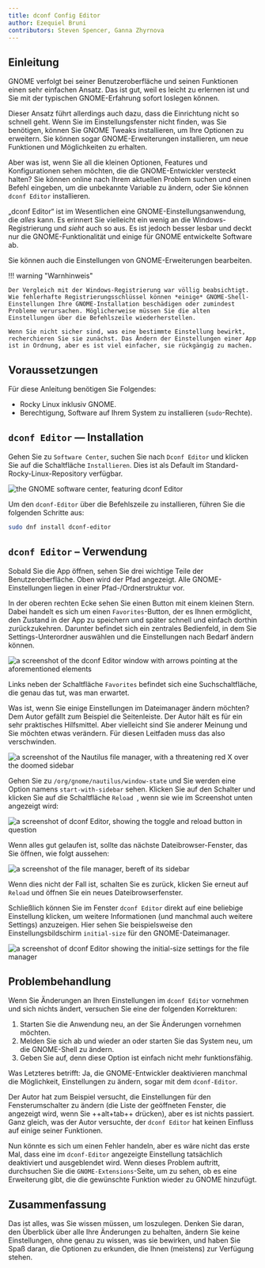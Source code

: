 ```yaml
---
title: dconf Config Editor
author: Ezequiel Bruni
contributors: Steven Spencer, Ganna Zhyrnova
---
```


## Einleitung

GNOME verfolgt bei seiner Benutzeroberfläche und seinen Funktionen einen sehr einfachen Ansatz. Das ist gut, weil es leicht zu erlernen ist und Sie mit der typischen GNOME-Erfahrung sofort loslegen können.

Dieser Ansatz führt allerdings auch dazu, dass die Einrichtung nicht so schnell geht. Wenn Sie im Einstellungsfenster nicht finden, was Sie benötigen, können Sie GNOME Tweaks installieren, um Ihre Optionen zu erweitern. Sie können sogar GNOME-Erweiterungen installieren, um neue Funktionen und Möglichkeiten zu erhalten.

Aber was ist, wenn Sie all die kleinen Optionen, Features und Konfigurationen sehen möchten, die die GNOME-Entwickler versteckt halten? Sie können online nach Ihrem aktuellen Problem suchen und einen Befehl eingeben, um die unbekannte Variable zu ändern, oder Sie können `dconf Editor` installieren.

„dconf Editor“ ist im Wesentlichen eine GNOME-Einstellungsanwendung, die _alles_ kann. Es erinnert Sie vielleicht ein wenig an die Windows-Registrierung und _sieht_ auch so aus. Es ist jedoch besser lesbar und deckt nur die GNOME-Funktionalität und einige für GNOME entwickelte Software ab.

Sie können auch die Einstellungen von GNOME-Erweiterungen bearbeiten.

!!! warning "Warnhinweis"

```
Der Vergleich mit der Windows-Registrierung war völlig beabsichtigt. Wie fehlerhafte Registrierungsschlüssel können *einige* GNOME-Shell-Einstellungen Ihre GNOME-Installation beschädigen oder zumindest Probleme verursachen. Möglicherweise müssen Sie die alten Einstellungen über die Befehlszeile wiederherstellen.

Wenn Sie nicht sicher sind, was eine bestimmte Einstellung bewirkt, recherchieren Sie sie zunächst. Das Ändern der Einstellungen einer App ist in Ordnung, aber es ist viel einfacher, sie rückgängig zu machen.
```

## Voraussetzungen

Für diese Anleitung benötigen Sie Folgendes:

- Rocky Linux inklusiv GNOME.
- Berechtigung, Software auf Ihrem System zu installieren (`sudo`-Rechte).

## `dconf Editor` — Installation

Gehen Sie zu `Software Center`, suchen Sie nach `Dconf Editor` und klicken Sie auf die Schaltfläche `Installieren`. Dies ist als Default im Standard-Rocky-Linux-Repository verfügbar.

![the GNOME software center, featuring dconf Editor](images/dconf-01.png)

Um den `dconf-Editor` über die Befehlszeile zu installieren, führen Sie die folgenden Schritte aus:

```bash
sudo dnf install dconf-editor
```

## `dconf Editor` – Verwendung

Sobald Sie die App öffnen, sehen Sie drei wichtige Teile der Benutzeroberfläche. Oben wird der Pfad angezeigt. Alle GNOME-Einstellungen liegen in einer Pfad-/Ordnerstruktur vor.

In der oberen rechten Ecke sehen Sie einen Button mit einem kleinen Stern. Dabei handelt es sich um einen `Favorites`-Button, der es Ihnen ermöglicht, den Zustand in der App zu speichern und später schnell und einfach dorthin zurückzukehren. Darunter befindet sich ein zentrales Bedienfeld, in dem Sie Settings-Unterordner auswählen und die Einstellungen nach Bedarf ändern können.

![a screenshot of the dconf Editor window with arrows pointing at the aforementioned elements](images/dconf-02.png)

Links neben der Schaltfläche `Favorites` befindet sich eine Suchschaltfläche, die genau das tut, was man erwartet.

Was ist, wenn Sie einige Einstellungen im Dateimanager ändern möchten? Dem Autor gefällt zum Beispiel die Seitenleiste. Der Autor hält es für ein sehr praktisches Hilfsmittel. Aber vielleicht sind Sie anderer Meinung und Sie möchten etwas verändern. Für diesen Leitfaden muss das also verschwinden.

![a screenshot of the Nautilus file manager, with a threatening red X over the doomed sidebar](images/dconf-03.png)

Gehen Sie zu `/org/gnome/nautilus/window-state` und Sie werden eine Option namens `start-with-sidebar` sehen. Klicken Sie auf den Schalter und klicken Sie auf die Schaltfläche `Reload `, wenn sie wie im Screenshot unten angezeigt wird:

![a screenshot of dconf Editor, showing the toggle and reload button in question](images/dconf-04.png)

Wenn alles gut gelaufen ist, sollte das nächste Dateibrowser-Fenster, das Sie öffnen, wie folgt aussehen:

![a screenshot of the file manager, bereft of its sidebar](images/dconf-05.png)

Wenn dies nicht der Fall ist, schalten Sie es zurück, klicken Sie erneut auf `Reload` und öffnen Sie ein neues Dateibrowserfenster.

Schließlich können Sie im Fenster `dconf Editor` direkt auf eine beliebige Einstellung klicken, um weitere Informationen (und manchmal auch weitere Settings) anzuzeigen. Hier sehen Sie beispielsweise den Einstellungsbildschirm `initial-size` für den GNOME-Dateimanager.

![a screenshot of dconf Editor showing the initial-size settings for the file manager](images/dconf-06.png)

## Problembehandlung

Wenn Sie Änderungen an Ihren Einstellungen im `dconf Editor` vornehmen und sich nichts ändert, versuchen Sie eine der folgenden Korrekturen:

1. Starten Sie die Anwendung neu, an der Sie Änderungen vornehmen möchten.
2. Melden Sie sich ab und wieder an oder starten Sie das System neu, um die GNOME-Shell zu ändern.
3. Geben Sie auf, denn diese Option ist einfach nicht mehr funktionsfähig.

Was Letzteres betrifft: Ja, die GNOME-Entwickler deaktivieren manchmal die Möglichkeit, Einstellungen zu ändern, sogar mit dem `dconf-Editor`.

Der Autor hat zum Beispiel versucht, die Einstellungen für den Fensterumschalter zu ändern (die Liste der geöffneten Fenster, die angezeigt wird, wenn Sie ++alt+tab++ drücken), aber es ist nichts passiert. Ganz gleich, was der Autor versuchte, der `dconf Editor` hat keinen Einfluss auf einige seiner Funktionen.

Nun könnte es sich um einen Fehler handeln, aber es wäre nicht das erste Mal, dass eine im `dconf-Editor` angezeigte Einstellung tatsächlich deaktiviert und ausgeblendet wird. Wenn dieses Problem auftritt, durchsuchen Sie die `GNOME-Extensions`-Seite, um zu sehen, ob es eine Erweiterung gibt, die die gewünschte Funktion wieder zu GNOME hinzufügt.

## Zusammenfassung

Das ist alles, was Sie wissen müssen, um loszulegen. Denken Sie daran, den Überblick über alle Ihre Änderungen zu behalten, ändern Sie keine Einstellungen, ohne genau zu wissen, was sie bewirken, und haben Sie Spaß daran, die Optionen zu erkunden, die Ihnen (meistens) zur Verfügung stehen.
